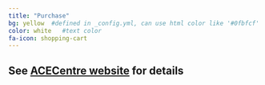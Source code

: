 ```yaml
---
title: "Purchase"
bg: yellow  #defined in _config.yml, can use html color like '#0fbfcf'
color: white   #text color
fa-icon: shopping-cart
---
```


## See [ACECentre website](http://acecentre.org.uk/you-matter1) for details

